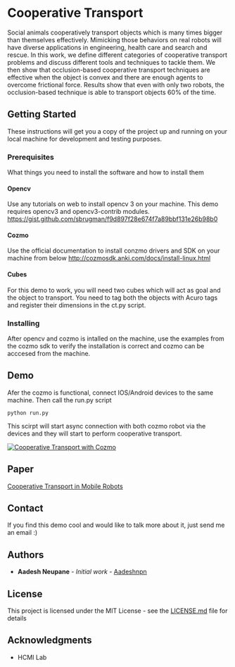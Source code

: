 # Cooperative Transport
Social animals cooperatively transport objects which is many times bigger than themselves effectively. Mimicking those behaviors on real robots will have diverse applications in engineering, health care and search and rescue. In this work, we define different categories of cooperative transport problems and discuss different tools and techniques to tackle them. We then show that occlusion-based cooperative transport techniques are effective when the object is convex and there are enough agents to overcome frictional force. Results show that even with only two robots, the occlusion-based technique is able to transport objects 60\% of the time.

## Getting Started

These instructions will get you a copy of the project up and running on your local machine for development and testing purposes. 

### Prerequisites

What things you need to install the software and how to install them

#### Opencv
Use any tutorials on web to install opencv 3 on your machine. This demo requires opencv3 and opencv3-contrib modules.
https://gist.github.com/sbrugman/f9d897f28e674f7a89bbf131e26b98b0

#### Cozmo
Use the official documentation to install conzmo drivers and SDK on your machine from below
http://cozmosdk.anki.com/docs/install-linux.html

#### Cubes
For this demo to work, you will need two cubes which will act as goal and the object to transport. You need to tag both the objects with Acuro tags and register their dimensions in the ct.py script. 

### Installing

After opencv and cozmo is intalled on the machine, use the examples from the cozmo sdk to verify the installation is correct and cozmo can be acccesed from the machine.

## Demo

Afer the cozmo is functional, connect IOS/Android devices to the same machine. Then call the run.py script
```
python run.py
```
This scirpt will start async connection with both cozmo robot via the devices and they will start to perform cooperative transport. 

[![Cooperative Transport with Cozmo](https://i.ytimg.com/vi/WvW2b_O350E/hqdefault.jpg)](https://www.youtube.com/watch?v=WvW2b_O350E "Cooperative Transport")

## Paper
[Cooperative Transport in Mobile Robots](cooperative-transport-mobile.pdf)
## Contact

If you find this demo cool and would like to talk more about it, just send me an email :)


## Authors

* **Aadesh Neupane** - *Initial work* - [Aadeshnpn](https://github.com/aadeshnpn)

## License

This project is licensed under the MIT License - see the [LICENSE.md](LICENSE.md) file for details

## Acknowledgments

* HCMI Lab
